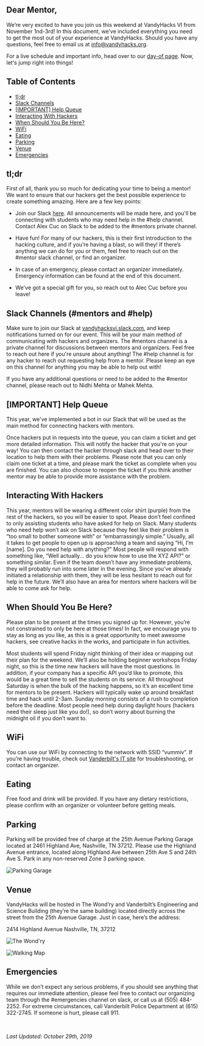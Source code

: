 ## Dear Mentor,

We’re very excited to have you join us this weekend at VandyHacks VI from November 1nd-3rd! In this document, we’ve included everything you need to get the most out of your experience at VandyHacks. Should you have any questions, feel free to email us at [info@vandyhacks.org](mailto:info@vandyhacks.org).

For a live schedule and important info, head over to our [day-of page](https://dayof.vandyhacks.org). Now, let's jump right into things!

## Table of Contents

- [tl;dr](#tl;dr)
- [Slack Channels](#slack-channels-mentors-and-help)
- [[IMPORTANT] Help Queue](#important-help-queue)
- [Interacting With Hackers](#interacting-with-hackers)
- [When Should You Be Here?](#when-should-you-be-here)
- [WiFi](#wifi)
- [Eating](#eating)
- [Parking](#parking)
- [Venue](#venue)
- [Emergencies](#emergencies)

## tl;dr

First of all, thank you so much for dedicating your time to being a mentor! We want to ensure that our hackers get the best possible experience to create something amazing. Here are a few key points:

- Join our Slack [here](https://vandyhacksvi.slack.com). All announcements will be made here, and you'll be connecting with students who may need help in the #help channel. Contact Alex Cuc on Slack to be added to the #mentors private channel.

- Have fun! For many of our hackers, this is their first introduction to the hacking culture, and if you’re having a blast, so will they! If there’s anything we can do for you or them, feel free to reach out on the #mentor slack channel, or find an organizer.

- In case of an emergency, please contact an organizer immediately. Emergency information can be found at the end of this document.

- We've got a special gift for you, so reach out to Alec Cuc before you leave!

## Slack Channels (#mentors and #help)

Make sure to join our Slack at [vandyhacksvi.slack.com](https://vandyhacksvi.slack.com), and keep notifications turned on for our event. This will be your main method of communicating with hackers and organizers. The #mentors channel is a private channel for discussions between mentors and organizers. Feel free to reach out here if you're unsure about anything! The #help channel is for any hacker to reach out requesting help from a mentor. Please keep an eye on this channel for anything you may be able to help out with!

If you have any additional questions or need to be added to the #mentor channel, please reach out to Nidhi Mehta or Mahek Mehta.

## [IMPORTANT] Help Queue

This year, we've implemented a bot in our Slack that will be used as the main method for connecting hackers with mentors.

Once hackers put in requests into the queue, you can claim a ticket and get more detailed information. This will notify the hacker that you're on your way! You can then contact the hacker through slack and head over to their location to help them with their problems. Please note that you can only claim one ticket at a time, and please mark the ticket as complete when you are finished. You can also choose to reopen the ticket if you think another mentor may be able to provide more assistance with the problem.

## Interacting With Hackers

This year, mentors will be wearing a different color shirt (purple) from the rest of the hackers, so you will be easier to spot. Please don’t feel confined to only assisting students who have asked for help on Slack. Many students who need help won’t ask on Slack because they feel like their problem is “too small to bother someone with” or “embarrassingly simple.” Usually, all it takes to get people to open up is approaching a team and saying “Hi, I’m [name]. Do you need help with anything?” Most people will respond with something like, “Well actually... do you know how to use the XYZ API?” or something similar. Even if the team doesn’t have any immediate problems, they will probably run into some later in the evening. Since you’ve already initiated a relationship with them, they will be less hesitant to reach out for help in the future. We’ll also have an area for mentors where hackers will be able to come ask for help.

## When Should You Be Here?

Please plan to be present at the times you signed up for. However, you’re not constrained to only be here at those times! In fact, we encourage you to stay as long as you like,  as this is a great opportunity to meet awesome hackers, see creative hacks in the works, and participate in fun activities.

Most students will spend Friday night thinking of their idea or mapping out their plan for the weekend. We’ll also be holding beginner workshops Friday night, so this is the time new hackers will have the most questions. In addition, if your company has a specific API you’d like to promote, this would be a great time to sell the students on its service. All throughout Saturday is when the bulk of the hacking happens, so it’s an excellent time for mentors to be present. Hackers will typically wake up around breakfast time and hack until 2-3am. Sunday morning consists of a rush to completion before the deadline. Most people need help during daylight hours (hackers need their sleep just like you do!), so don’t worry about burning the midnight oil if you don’t want to.

## WiFi

You can use our WiFi by connecting to the network with SSID “vummiv”. If you’re having trouble, check out [Vanderbilt's IT site](https://it.vanderbilt.edu/services/network/wireless/vu-guests.php) for troubleshooting, or contact an organizer.

## Eating

Free food and drink will be provided. If you have any dietary restrictions, please confirm with an organizer or volunteer before getting meals.

## Parking

Parking will be provided free of charge at the 25th Avenue Parking Garage located at 2461 Highland Ave, Nashville, TN 37212. Please use the Highland Avenue entrance, located along Highland Ave between 25th Ave S and 24th Ave S. Park in any non-reserved Zone 3 parking space.

![Parking Garage]()

## Venue

VandyHacks will be hosted in The Wond’ry and Vanderbilt’s Engineering and Science Building (they’re the same building) located directly across the street from the 25th Avenue Garage. Just in case, here’s the address:

2414 Highland Avenue Nashville, TN, 37212

![The Wond'ry]()

![Walking Map]()

## Emergencies

While we don’t expect any serious problems, if you should see anything that requires our immediate attention, please feel free to contact our organizing team through the #emergencies channel on slack, or call us at (505) 484-2252. For extreme circumstances, call Vanderbilt Police Department at (615) 322-2745. If someone is hurt, please call 911.

<br>

*Last Updated: October 29th, 2019*
